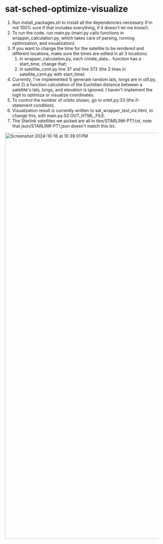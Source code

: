 # sat-sched-optimize-visualize

1. Run install_packages.sh to install all the dependencies necessary (I'm not 100% sure if that includes everything, if it doesn't let me know!). 
2. To run the code, run main.py (main.py calls functions in wrapper_calculation.py, which takes care of parsing, running optimization, and visualization). 
3. If you want to change the time for the satellite to be rendered and different locations, make sure the times are edited in all 3 locations:
    1. in wrapper_calculation.py, each create_data... function has a start_time, change that; 
    2. in satellite_czml.py line 37 and line 373 (the 2 lines in satellite_czml.py with start_time)
4. Currently, I've implemented 1) generate random lats, longs are in util.py, and 2) a function calculation of the Euclidian distance between a satellite's lats, longs, and elevation is ignored. I haven't implement the logit to optimiza or visualize coordinates. 
5. To control the number of orbits shown, go to orbit.py:33 (the if-statement condition). 
6. Visualization result is currently written to sat_wrapper_test_viz.html, to change this, edit main.py:53 OUT_HTML_FILE. 
7. The Starlink satellites we picked are all in tles/STARLINK-PT1.txt, note that json/STARLINK-PT1.json doesn't match this txt. 
<img width="1334" alt="Screenshot 2024-10-16 at 10 39 01 PM" src="https://github.com/user-attachments/assets/d96b4859-5142-46e9-99e6-2022c2e17198">
